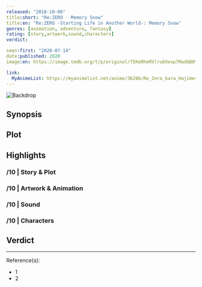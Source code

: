 ```yaml
---
released: "2018-10-06"
title:short: "Re:ZERO - Memory Snow"
title:en: "Re:ZERO -Starting Life in Another World-: Memory Snow"
genres: [animation, adventure, fantasy]
rating: [story,artwork,sound,characters]
verdict:

seen:first: "2020-07-14"
date:published: 2020
image:en: https://image.tmdb.org/t/p/original/f5KeRheRVlru6Xexp7MadGB0YEd.jpg

link:
  MyAnimeList: https://myanimelist.net/anime/36286/Re_Zero_kara_Hajimeru_Isekai_Seikatsu_-_Memory_Snow
---
```


![Backdrop]()

## Synopsis

## Plot

## Highlights

### /10 | Story & Plot

### /10 | Artwork & Animation

### /10 | Sound

### /10 | Characters

## Verdict

<!-- SPOILERS -->

<!-- CLOSING -->

---
Reference(s):

- 1
- 2
